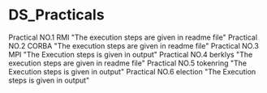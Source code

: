 # DS_Practicals

Practical NO.1 RMI "The execution steps are given in readme file"
Practical NO.2 CORBA "The execution steps are given in readme file"
Practical NO.3 MPI "The Execution steps is given in output"
Practical NO.4 berklys "The execution steps are given in readme file"
Practical NO.5 tokenring "The Execution steps is given in output"
Practical NO.6 election "The Execution steps is given in output"

